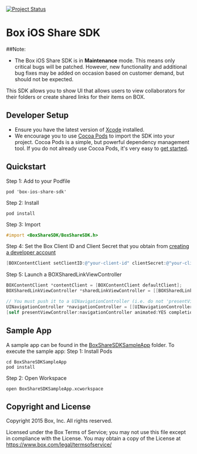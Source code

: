 [![Project Status](http://opensource.box.com/badges/active.svg)](http://opensource.box.com/badges)

Box iOS Share SDK
===================

##Note:

- The Box iOS Share SDK is in **Maintenance** mode. This means only critical bugs will be patched. However, new functionality and additional bug fixes may be added on occasion based on customer demand, but should not be expected.

This SDK allows you to show UI that allows users to view collaborators for their folders or create shared links for their items on BOX.

Developer Setup
---------------
* Ensure you have the latest version of [Xcode](https://developer.apple.com/xcode/) installed.
* We encourage you to use [Cocoa Pods](http://cocoapods.org/) to import the SDK into your project. Cocoa Pods is a simple, but powerful dependency management tool. If you do not already use Cocoa Pods, it's very easy to [get started](http://guides.cocoapods.org/using/getting-started.html).

Quickstart
----------
Step 1: Add to your Podfile
```
pod 'box-ios-share-sdk'
```
Step 2: Install
```
pod install
```
Step 3: Import
```objectivec
#import <BoxShareSDK/BoxShareSDK.h>
```
Step 4: Set the Box Client ID and Client Secret that you obtain from [creating a developer account](http://developers.box.com/)
```objectivec
[BOXContentClient setClientID:@"your-client-id" clientSecret:@"your-client-secret"];
```
Step 5: Launch a BOXSharedLinkViewController
```objectivec
BOXContentClient *contentClient = [BOXContentClient defaultClient];
BOXSharedLinkViewController *sharedLinkViewController = [[BOXSharedLinkViewController alloc] initWithContentClient:contentClient fileID:@"123"];

// You must push it to a UINavigationController (i.e. do not 'presentViewController')
UINavigationController *navigationController = [[UINavigationController alloc] initWithRootViewController:sharedLinkViewController];
[self presentViewController:navigationController animated:YES completion:nil];
```

Sample App
----------
A sample app can be found in the [BoxShareSDKSampleApp](../../tree/master/BoxShareSDKSampleApp) folder. To execute the sample app:
Step 1: Install Pods
```
cd BoxShareSDKSampleApp
pod install
```
Step 2: Open Workspace
```
open BoxShareSDKSampleApp.xcworkspace
```


Copyright and License
---------------------
Copyright 2015 Box, Inc. All rights reserved.

Licensed under the Box Terms of Service; you may not use this file except in compliance with the License.
You may obtain a copy of the License at https://www.box.com/legal/termsofservice/​
